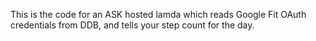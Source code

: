 This is the code for an ASK hosted lamda which reads Google Fit OAuth credentials from DDB, and tells your step count for the day.
